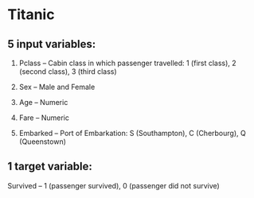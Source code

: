 # Titanic
## 5 input variables:
1. Pclass – Cabin class in which passenger travelled: 1 (first class), 2 (second class), 3 (third class)

2. Sex – Male and Female

3. Age – Numeric

4. Fare – Numeric

5. Embarked – Port of Embarkation: S (Southampton), C (Cherbourg), Q (Queenstown)
## 1 target variable:
Survived – 1 (passenger survived), 0 (passenger did not survive)
